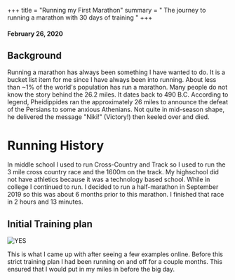 +++ title = "Running my First Marathon" 
summary = " The journey to running a marathon with 30 days of training " 
+++
#### February 26, 2020
## Background 
Running a marathon has always been something I have wanted to do. It is a bucket list item for me since I have always been into running. About less than ~1% of the world's population has run a marathon. Many people do not know the story behind the 26.2 miles. It dates back to 490 B.C. According to legend, Pheidippides ran the approximately 26 miles to announce the defeat of the Persians to some anxious Athenians. Not quite in mid-season shape, he delivered the message "Niki!" (Victory!) then keeled over and died. 
# Running History 
In middle school I used to run Cross-Country and Track so I used to run the 3 mile cross country race and the 1600m on the track. My highschool did not have athletics because it was a technology based school. While in college I continued to run. I decided to run a half-marathon in September 2019 so this was about 6 months prior to this marathon. I finished that race in 2 hours and 13 minutes.
## Initial Training plan 
 ![YES](/publication/mar.png)

This is what I came up with after seeing a few examples online. Before this strict training plan I had been running on and off for a couple months. This ensured that I would put in my miles in before the big day. 

